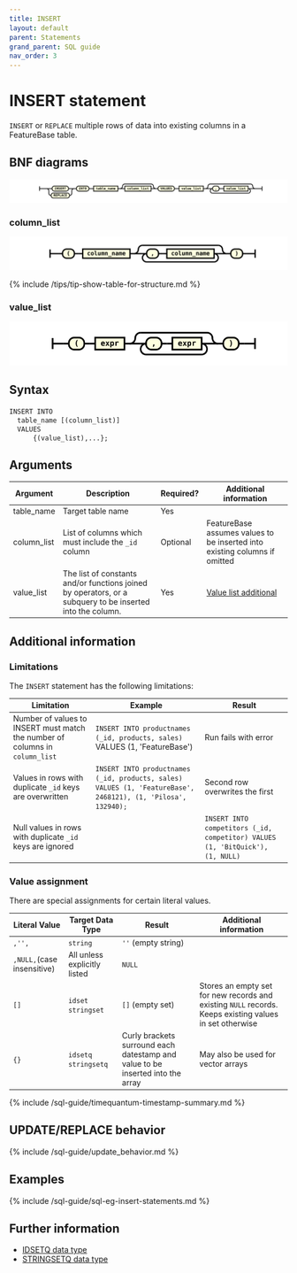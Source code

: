 ```yaml
---
title: INSERT
layout: default
parent: Statements
grand_parent: SQL guide
nav_order: 3
---
```


# INSERT statement

`INSERT` or `REPLACE` multiple rows of data into existing columns in a FeatureBase table.

## BNF diagrams

![expr](/assets/images/sql-guide/insert_stmt.svg)

### column_list
![expr](/assets/images/sql-guide/column_list.svg)

{% include /tips/tip-show-table-for-structure.md %}

### value_list
![expr](/assets/images/sql-guide/value_list.svg)

## Syntax

```
INSERT INTO
  table_name [(column_list)]
  VALUES
      {(value_list),...};
```

## Arguments

| Argument | Description | Required? | Additional information |
|---|---|---|---|
| table_name | Target table name | Yes |  |
| column_list | List of columns which must include the `_id` column | Optional | FeatureBase assumes values to be inserted into existing columns if omitted |
| value_list | The list of constants and/or functions joined by operators, or a subquery to be inserted into the column. | Yes | [Value list additional](#value-list-additional) |

## Additional information

### Limitations

The `INSERT` statement has the following limitations:

| Limitation | Example | Result |
|---|---|---|
| Number of values to INSERT must match the number of columns in `column_list` | `INSERT INTO productnames (_id, products, sales)` VALUES (1, 'FeatureBase') | Run fails with error |
| Values in rows with duplicate `_id` keys are overwritten | `INSERT INTO productnames (_id, products, sales) VALUES (1, 'FeatureBase', 2468121), (1, 'Pilosa', 132940);` | Second row overwrites the first |
| Null values in rows with duplicate `_id` keys are ignored | | `INSERT INTO competitors (_id, competitor) VALUES (1, 'BitQuick'), (1, NULL)` | NULL ignored |

### Value assignment

There are special assignments for certain literal values.

| Literal Value | Target Data Type | Result | Additional information |
|---|---|---|---|
| `,'',` | `string`| `''` (empty string) | |
| `,NULL,`(case insensitive) | All unless explicitly listed | `NULL`| |
| `[]` | `idset` <br/>`stringset` | `[]` (empty set) | Stores an empty set for new records and existing `NULL` records. Keeps existing values in set otherwise |
| `{}` | `idsetq`<br/>`stringsetq` | Curly brackets surround each datestamp and value to be inserted into the array | May also be used for vector arrays |

{% include /sql-guide/timequantum-timestamp-summary.md %}

## UPDATE/REPLACE behavior

{% include /sql-guide/update_behavior.md %}

## Examples

{% include /sql-guide/sql-eg-insert-statements.md %}

<!-- the following headings and sql commented out because most of them are in the insert statements include, above

### CREATE TABLE with string data types

{% include /sql-guide/table-create-prod-sale-string-eg.md %}

### INSERT multiple records INTO `products` and `services` tables

{% include /sql-guide/insert-into-products-table-eg.md %}

{% include /sql-guide/insert-into-services-table-eg.md %}

### INSERT value in services table

```sql
INSERT INTO services (_id, servicelist, price)
VALUES (1, 'free deliveries on orders over $50', 0.00);
```

### Overwrite existing value

```sql
INSERT INTO services (_id, servicelist, price)
VALUES (2, 'local postage per item', 2.20);
```

### CREATE TABLE with TIMEQUANTUM constraints

{% include /sql-guide/table-create-timequantum-eg.md %}

### INSERT for time quantum data types

The following statement inserts values with an associated timestamp (using either a unix time or timestamp) into `timeq`,  which has `IDSETQ` and `STRINGSETQ` data types.

{: .important}
Curly brackets in the following example are mandatory and do not represent syntax grammar.

```sql
INSERT INTO timeq(_id, stringsetcolq, idsetcolq)
VALUES (1, {'2018-08-31T00:00:00Z', ['A','B']}, {1676649734, [1]});
```

### CREATE TABLE with `STRINGSET` data types

{% include /sql-guide/table-create-stringset-datatype-eg.md %}

### INSERT data to `STRINGSET`

```sql
INSERT
  into myspecies (_id, species)
  values
    ('yes', ['Manatee', 'Sea Horse', 'Koala']),
    ('no', ['Starfish']);
```

### INSERT data to vector table

* [INSERT INTO VECTOR data type column](/docs/sql-guide/examples/sql-eg-insert/sql-eg-insert-cosvec-target)
-->
## Further information

* [IDSETQ data type](/docs/sql-guide/data-types/data-type-idsetq)
* [STRINGSETQ data type](/docs/sql-guide/data-types/data-type-stringsetq)
